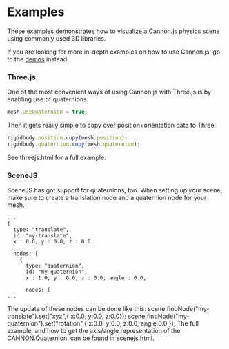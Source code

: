 # Examples

These examples demonstrates how to visualize a Cannon.js physics scene using commonly used 3D libraries.

If you are looking for more in-depth examples on how to use Cannon.js, go to the [demos](https://github.com/schteppe/cannon.js/tree/master/demos) instead.

### Three.js

One of the most convenient ways of using Cannon.js with Three.js is by enabling use of quaternions:

```javascript
mesh.useQuaternion = true;
```

Then it gets really simple to copy over position+orientation data to Three:
```javascript
rigidbody.position.copy(mesh.position);
rigidbody.quaternion.copy(mesh.quaternion);
```

See threejs.html for a full example.

### SceneJS

SceneJS has got support for quaternions, too. When setting up your scene, make sure to create a translation node and a quaternion node for your mesh.

```
...
{
  type: "translate",
  id: "my-translate",
  x : 0.0, y : 0.0, z : 0.0,
  
  nodes: [
    {
      type: "quaternion",
      id: "my-quaternion",
      x : 1.0, y : 0.0, z : 0.0, angle : 0.0,
            
      nodes: [
...
```
The update of these nodes can be done like this:
scene.findNode("my-translate").set("xyz",{ x:0.0, y:0.0, z:0.0});
scene.findNode("my-quaternion").set("rotation",{ x:0.0, y:0.0, z:0.0, angle:0.0 });
The full example, and how to get the axis/angle representation of the CANNON.Quaternion, can be found in scenejs.html.